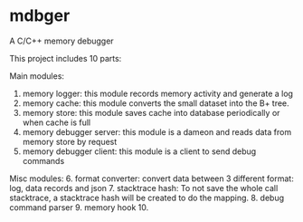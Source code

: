 # mdbger
A C/C++ memory debugger

This project includes 10 parts:

Main modules:

1. memory logger: this module records memory activity and generate a log
2. memory cache: this module converts the small dataset into the B+ tree.
3. memory store: this module saves cache into database periodically or when cache is full
4. memory debugger server: this module is a dameon and reads data from memory store by request
5. memory debugger client: this module is a client to send debug commands 

Misc modules:
6. format converter: convert data between 3 different format: log, data records and json
7. stacktrace hash: To not save the whole call stacktrace, a stacktrace hash will be created to do the mapping. 
8. debug command parser
9. memory hook
10. 
